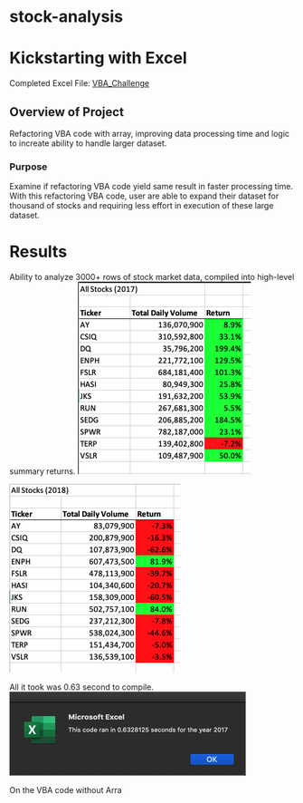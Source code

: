 # stock-analysis

# Kickstarting with Excel
Completed Excel File: [VBA_Challenge](https://github.com/aimeeyen/stock-analysis/blob/main/VBA_Challenge.xlsm)

## Overview of Project
Refactoring VBA code with array, improving data processing time and logic to increate ability to handle larger dataset. 

### Purpose
Examine if refactoring VBA code yield same result in faster processing time. With this refactoring VBA code, user are able to expand their dataset for thousand of stocks and requiring less effort in execution of these large dataset.

# Results

Ability to analyze 3000+ rows of stock market data, compiled into high-level summary returns. 
![2017 Stock Analysis](https://github.com/aimeeyen/stock-analysis/blob/main/Resource/VBA_Challenge_2017.png)

![2018 Stock Analysis](https://github.com/aimeeyen/stock-analysis/blob/main/Resource/VBA_Challenge_2018.png)

All it took was 0.63 second to compile. ![2017 Timer](https://github.com/aimeeyen/stock-analysis/blob/main/Resource/Timer%202017%20Non-Refactored%20Code.png)

On the VBA code without Arra
